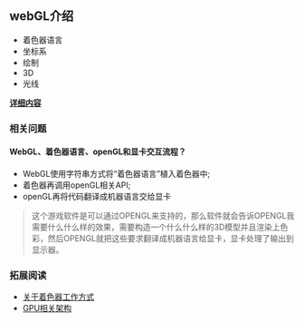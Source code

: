 ## webGL介绍
* 着色器语言
* 坐标系
* 绘制
* 3D
* 光线


__[详细内容](https://1drv.ms/p/s!AlXIbur3cOI2fjsLL18G9BZm-8g)__

### 相关问题

#### WebGL、着色器语言、openGL和显卡交互流程？

* WebGL使用字符串方式将“着色器语言”植入着色器中;
* 着色器再调用openGL相关API;
* openGL再将代码翻译成机器语言交给显卡

> 这个游戏软件是可以通过OPENGL来支持的，那么软件就会告诉OPENGL我需要什么什么样的效果，需要构造一个什么什么样的3D模型并且渲染上色彩，然后OPENGL就把这些要求翻译成机器语言给显卡，显卡处理了输出到显示器。


### 拓展阅读
* [关于着色器工作方式](http://tieba.baidu.com/p/2523332653?traceid=)
* [GPU相关架构](http://www.360doc.com/content/13/1121/13/13669504_331012739.shtml)
